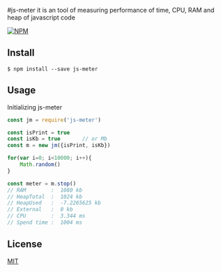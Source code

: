 #js-meter
it is an tool of measuring performance of time, CPU, RAM and heap of javascript code

[![NPM](https://nodei.co/npm/js-meter.png?downloads=true&downloadRank=true)](https://www.npmjs.com/package/js-meter)


## Install

```
$ npm install --save js-meter
```


## Usage
Initializing js-meter 
```js
const jm = require('js-meter')

const isPrint = true
const isKb = true       // or Mb
const m = new jm({isPrint, isKb})

for(var i=0; i<10000; i++){
    Math.random()
}

const meter = m.stop()
// RAM        :  1080 kb
// HeapTotal  :  1024 kb
// HeapUsed   :  -7.2265625 kb
// External   :  0 kb
// CPU        :  3.344 ms
// Spend time :  1004 ms
```


## License


[MIT](http://vjpr.mit-license.org)